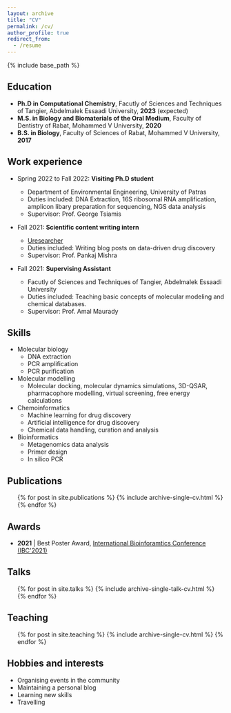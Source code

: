 ```yaml
---
layout: archive
title: "CV"
permalink: /cv/
author_profile: true
redirect_from:
  - /resume
---
```


{% include base_path %}

## Education
* **Ph.D in Computational Chemistry**, Facutly of Sciences and Techniques of Tangier, Abdelmalek Essaadi University, **2023** (expected)
* **M.S. in Biology and Biomaterials of the Oral Medium**, Faculty of Dentistry of Rabat, Mohammed V University, **2020**
* **B.S. in Biology**, Faculty of Sciences of Rabat, Mohammed V University, **2017**

## Work experience
* Spring 2022 to Fall 2022: **Visiting Ph.D student** 
  * Department of Environmental Engineering, University of Patras
  * Duties included: DNA Extraction, 16S ribosomal RNA amplification, amplicon libary preparation for sequencing, NGS data analysis
  * Supervisor: Prof. George Tsiamis
  
* Fall 2021: **Scientific content writing intern**
  * [Uresearcher](https://uresearcher.com/)
  * Duties included: Writing blog posts on data-driven drug discovery
  * Supervisor: Prof. Pankaj Mishra 

* Fall 2021: **Supervising Assistant**
  * Facutly of Sciences and Techniques of Tangier, Abdelmalek Essaadi University
  * Duties included: Teaching basic concepts of molecular modeling and chemical databases. 
  * Supervisor: Prof. Amal Maurady
  
## Skills
* Molecular biology
  * DNA extraction
  * PCR amplification
  * PCR purification
* Molecular modelling
  * Molecular docking, molecular dynamics simulations, 3D-QSAR, pharmacophore modelling, virtual screening, free energy calculations
* Chemoinformatics
  * Machine learning for drug discovery
  * Artificial intelligence for drug discovery
  * Chemical data handling, curation and analysis
* Bioinformatics
  * Metagenomics data analysis
  * Primer design
  * In silico PCR

## Publications
  <ul>{% for post in site.publications %}
    {% include archive-single-cv.html %}
  {% endfor %}</ul>
  
## Awards
* **2021** \| Best Poster Award, [International Bioinforamtics Conference (IBC'2021)](https://sites.google.com/view/ibc2021/home)

  
## Talks
  <ul>{% for post in site.talks %}
    {% include archive-single-talk-cv.html %}
  {% endfor %}</ul>
  
## Teaching
  <ul>{% for post in site.teaching %}
    {% include archive-single-cv.html %}
  {% endfor %}</ul>
  
## Hobbies and interests
* Organising events in the community
* Maintaining a personal blog
* Learning new skills
* Travelling
